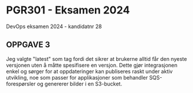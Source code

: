 # PGR301 - Eksamen 2024
DevOps eksamen 2024 - kandidatnr 28

## OPPGAVE 3

Jeg valgte "latest" som tag fordi det sikrer at brukerne alltid får den nyeste versjonen uten å måtte spesifisere en versjon. Dette gjør integrasjonen enkel og sørger for at oppdateringer kan publiseres raskt under aktiv utvikling, noe som passer for applikasjoner som behandler SQS-forespørsler og genererer bilder i en S3-bucket.

